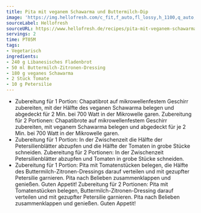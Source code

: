 ```yaml
---
title: Pita mit veganem Schawarma und Buttermilch-Dip
image: 'https://img.hellofresh.com/c_fit,f_auto,fl_lossy,h_1100,q_auto,w_2600/hellofresh_s3/image/pita-mit-veganem-schawarma-und-buttermilch-dip-72772174.jpg'
sourceLabel: Hellofresh
sourceURL: https://www.hellofresh.de/recipes/pita-mit-veganem-schawarma-und-buttermilch-dip-634e50eae5487c55a504e001
servings: 2
time: PT05M
tags:
- Vegetarisch
ingredients:
- 240 g Libanesisches Fladenbrot
- 50 ml Buttermilch-Zitronen-Dressing
- 180 g veganes Schawarma
- 2 Stück Tomate
- 10 g Petersilie
---
```


- Zubereitung für 1 Portion: Chapatibrot auf mikrowellenfestem Geschirr zubereiten, mit der Hälfte des veganen Schawarma belegen und abgedeckt für 2 Min. bei 700 Watt in der Mikrowelle garen.   Zubereitung für 2 Portionen: ﻿Chapatibrote auf mikrowellenfestem Geschirr zubereiten, mit veganem Schawarma belegen und abgedeckt für je 2 Min. bei 700 Watt in der Mikrowelle garen.
- Zubereitung für 1 Portion: In der Zwischenzeit die Hälfte der Petersilienblätter abzupfen und die Hälfte der Tomaten in grobe Stücke schneiden.   Zubereitung für 2 Portionen: ﻿In der Zwischenzeit Petersilienblätter abzupfen und Tomaten in grobe Stücke schneiden.
- Zubereitung für 1 Portion: Pita mit Tomatenstücken belegen, die Hälfte des Buttermilch-Zitronen-Dressings darauf verteilen und mit gezupfter Petersilie garnieren. Pita nach Belieben zusammenklappen und genießen.  Guten Appetit!   Zubereitung für 2 Portionen: Pita mit Tomatenstücken belegen, Buttermilch-Zitronen-Dressing darauf verteilen und mit gezupfter Petersilie garnieren. Pita nach Belieben zusammenklappen und genießen.  Guten Appetit!
